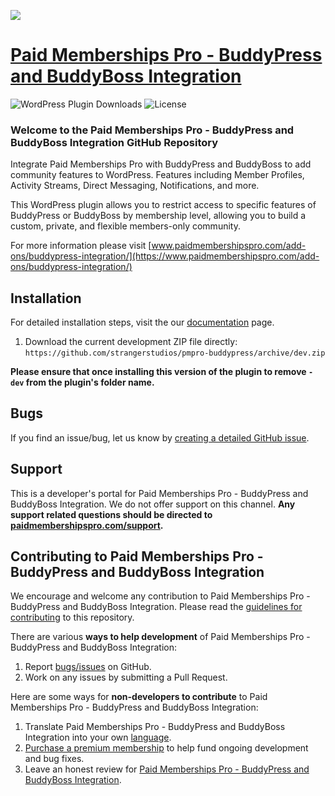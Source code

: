 ![](pmpro-buddypress-banner.png)

# [Paid Memberships Pro - BuddyPress and BuddyBoss Integration](https://www.paidmembershipspro.com/add-ons/buddypress-integration/) #
[comment]: # (Generate badges from shields.io, only works for .org plugins to get other stats etc. We'd have to create our own endpoints for Premium plugins)

![WordPress Plugin Downloads](https://img.shields.io/wordpress/plugin/dy/pmpro-buddypress?style=flat-square) ![License](https://img.shields.io/badge/license-GPL--2.0%2B-red.svg?style=flat-square)

### Welcome to the Paid Memberships Pro - BuddyPress and BuddyBoss Integration GitHub Repository
Integrate Paid Memberships Pro with BuddyPress and BuddyBoss to add community features to WordPress. Features including Member Profiles, Activity Streams, Direct Messaging, Notifications, and more.

This WordPress plugin allows you to restrict access to specific features of BuddyPress or BuddyBoss by membership level, allowing you to build a custom, private, and flexible members-only community.

For more information please visit [www.paidmembershipspro.com/add-ons/buddypress-integration/](https://www.paidmembershipspro.com/add-ons/buddypress-integration/)

## Installation ##
For detailed installation steps, visit the our [documentation](https://www.paidmembershipspro.com/add-ons/buddypress-integration/) page.

1. Download the current development ZIP file directly: `https://github.com/strangerstudios/pmpro-buddypress/archive/dev.zip`

**Please ensure that once installing this version of the plugin to remove `-dev` from the plugin's folder name.**

## Bugs ##
If you find an issue/bug, let us know by [creating a detailed GitHub issue](https://github.com/strangerstudios/pmpro-buddypress/issues/new).

## Support ##
This is a developer's portal for Paid Memberships Pro - BuddyPress and BuddyBoss Integration. We do not offer support on this channel. **Any support related questions should be directed to [paidmembershipspro.com/support](https://www.paidmembershipspro.com/support).**

## Contributing to Paid Memberships Pro - BuddyPress and BuddyBoss Integration ##
We encourage and welcome any contribution to Paid Memberships Pro - BuddyPress and BuddyBoss Integration. Please read the [guidelines for contributing](https://github.com/strangerstudios/pmpro-buddypress/blob/dev/.github/CONTRIBUTING.md) to this repository.

There are various **ways to help development** of Paid Memberships Pro - BuddyPress and BuddyBoss Integration:

1. Report [bugs/issues](https://github.com/strangerstudios/pmpro-buddypress/issues/new) on GitHub.
2. Work on any issues by submitting a Pull Request.

Here are some ways for **non-developers to contribute** to Paid Memberships Pro - BuddyPress and BuddyBoss Integration:

1. Translate Paid Memberships Pro - BuddyPress and BuddyBoss Integration into your own [language](https://www.paidmembershipspro.com/paid-memberships-pro-in-your-language/).
2. [Purchase a premium membership](https://paidmembershipspro.com/pricing/) to help fund ongoing development and bug fixes.
3. Leave an honest review for [Paid Memberships Pro - BuddyPress and BuddyBoss Integration](https://www.paidmembershipspro.com/submit-testimonial/).

